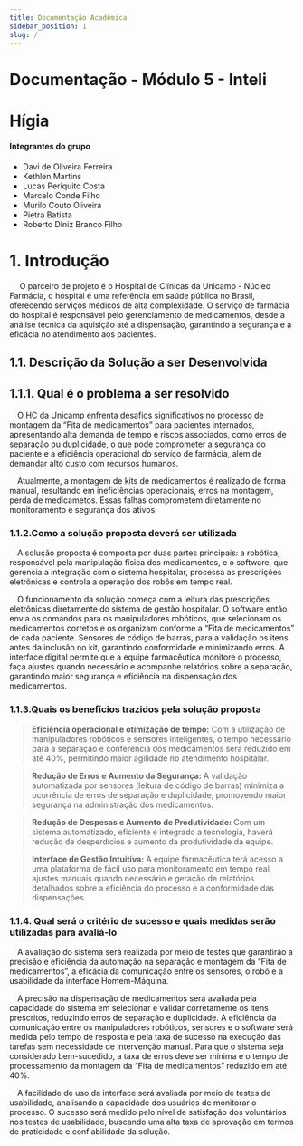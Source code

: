 ```yaml
---
title: Documentação Acadêmica
sidebar_position: 1
slug: /
---
```


# Documentação - Módulo 5 - Inteli

# Hígia

#### Integrantes do grupo

- Davi de Oliveira Ferreira
- Kethlen Martins
- Lucas Periquito Costa
- Marcelo Conde Filho
- Murilo Couto Oliveira
- Pietra Batista
- Roberto Diniz Branco Filho

# 1. Introdução

&emsp; O parceiro de projeto é o Hospital de Clínicas da Unicamp - Núcleo Farmácia, o hospital é uma referência em saúde pública no Brasil, oferecendo serviços médicos de alta complexidade. O serviço de farmácia do hospital é responsável pelo gerenciamento de medicamentos, desde a análise técnica da aquisição até a dispensação, garantindo a segurança e a eficácia no atendimento aos pacientes.

## 1.1. Descrição da Solução a ser Desenvolvida

## 1.1.1. Qual é o problema a ser resolvido

&emsp;O HC da Unicamp enfrenta desafios significativos no processo de montagem da “Fita de medicamentos” para pacientes
internados, apresentando alta demanda de tempo e riscos associados, como erros de separação ou
duplicidade, o que pode comprometer a segurança do paciente e a eficiência operacional do serviço
de farmácia, além de demandar alto custo com recursos humanos.

&emsp;Atualmente, a montagem de kits de medicamentos é realizado de forma manual, resultando em ineficiências operacionais, erros na montagem, perda de medicametos. Essas falhas comprometem diretamente no monitoramento e segurança dos ativos.  

### 1.1.2.Como a solução proposta deverá ser utilizada

&emsp;A solução proposta é composta por duas partes principais: a robótica, responsável pela manipulação física dos medicamentos, e o software, que gerencia a integração com o sistema hospitalar, processa as prescrições eletrônicas e controla a operação dos robôs em tempo real.

&emsp;O funcionamento da solução começa com a leitura das prescrições eletrônicas diretamente do sistema de gestão hospitalar. O software então envia os comandos para os manipuladores robóticos, que selecionam os medicamentos corretos e os organizam conforme a “Fita de medicamentos” de cada paciente. Sensores de código de barras, para a validação os itens antes da inclusão no kit, garantindo conformidade e minimizando erros. A interface digital permite que a equipe farmacêutica monitore o processo, faça ajustes quando necessário e acompanhe relatórios sobre a separação, garantindo maior segurança e eficiência na dispensação dos medicamentos.

### 1.1.3.Quais os benefícios trazidos pela solução proposta

> **Eficiência operacional e otimização de tempo:** Com a utilização de manipuladores robóticos e sensores inteligentes, o tempo necessário para a separação e conferência dos medicamentos será reduzido em até 40%, permitindo maior agilidade no atendimento hospitalar.

> **Redução de Erros e Aumento da Segurança:** A validação automatizada por sensores (leitura de código de barras) minimiza a ocorrência de erros de separação e duplicidade, promovendo maior segurança na administração dos medicamentos.

> **Redução de Despesas e Aumento de Produtividade:** Com um sistema automatizado, eficiente e integrado a tecnologia, haverá redução de desperdícios e aumento da produtividade da equipe.

> **Interface de Gestão Intuitiva:** A equipe farmacêutica terá acesso a uma plataforma de fácil uso para monitoramento em tempo real, ajustes manuais quando necessário e geração de relatórios detalhados sobre a eficiência do processo e a conformidade das dispensações.

### 1.1.4. Qual será o critério de sucesso e quais medidas serão utilizadas para avaliá-lo  

&emsp;A avaliação do sistema será realizada por meio de testes que garantirão a precisão e eficiência da automação na separação e montagem da “Fita de medicamentos”, a eficácia da comunicação entre os sensores, o robô e a usabilidade da interface Homem-Máquina.  

&emsp;A precisão na dispensação de medicamentos será avaliada pela capacidade do sistema em selecionar e validar corretamente os itens prescritos, reduzindo erros de separação e duplicidade. A eficiência da comunicação entre os manipuladores robóticos, sensores e o software será medida pelo tempo de resposta e pela taxa de sucesso na execução das tarefas sem necessidade de intervenção manual. Para que o sistema seja considerado bem-sucedido, a taxa de erros deve ser mínima e o tempo de processamento da montagem da “Fita de medicamentos” reduzido em até 40%.  

&emsp;A facilidade de uso da interface será avaliada por meio de testes de usabilidade, analisando a capacidade dos usuários de monitorar o processo. O sucesso será medido pelo nível de satisfação dos voluntários nos testes de usabilidade, buscando uma alta taxa de aprovação em termos de praticidade e confiabilidade da solução.  